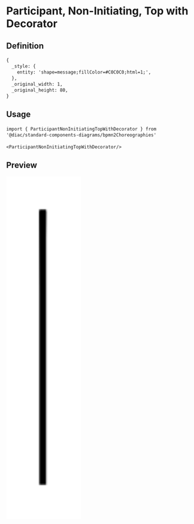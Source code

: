 # Participant, Non-Initiating, Top with Decorator

## Definition

```
{
  _style: { 
    entity: 'shape=message;fillColor=#C0C0C0;html=1;',
  },
  _original_width: 1,
  _original_height: 80,
}
```

## Usage

```
import { ParticipantNonInitiatingTopWithDecorator } from '@diac/standard-components-diagrams/bpmn2Choreographies'

<ParticipantNonInitiatingTopWithDecorator/>
```

## Preview

<img src="./participant-non-initiating-top-with-decorator.png" width="200"/>
